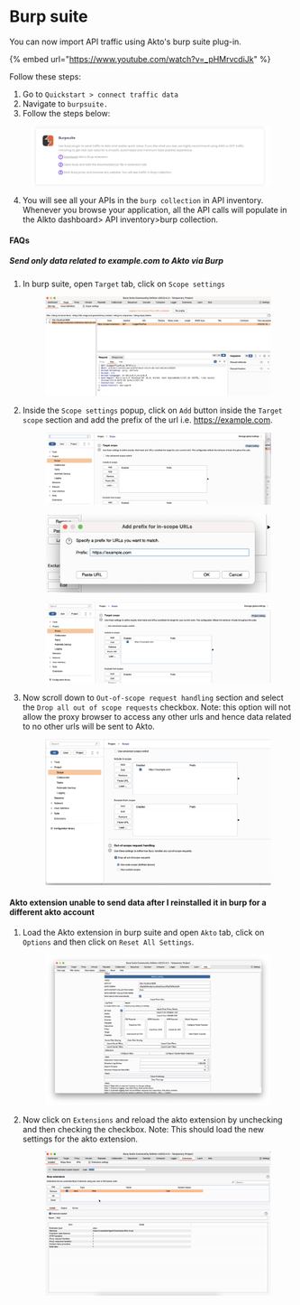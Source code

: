 # Burp suite

You can now import API traffic using Akto's burp suite plug-in.&#x20;

{% embed url="https://www.youtube.com/watch?v=_pHMrvcdiJk" %}

Follow these steps:

1. Go to `Quickstart > connect traffic data`
2. Navigate to `burpsuite.`
3. Follow the steps below:

<figure><img src="../.gitbook/assets/burp_suite/Screenshot 2023-01-31 at 8.27.09 PM.png" alt=""><figcaption></figcaption></figure>

4. You will see all your APIs in the `burp collection` in API inventory. Whenever you browse your application, all the API calls will populate in the Alkto dashboard> API inventory>burp collection.&#x20;

#### FAQs
##### Send only data related to example.com to Akto via Burp
1. In burp suite, open `Target` tab, click on `Scope settings`
   <figure><img src="../.gitbook/assets/burp_suite/Scope settings page.png" alt=""><figcaption></figcaption></figure>
2. Inside the `Scope settings` popup, click on `Add` button inside the `Target scope` section and add the prefix of the url i.e. https://example.com.
   <figure><img src="../.gitbook/assets/burp_suite/Target scope.png" alt=""><figcaption></figcaption></figure>
   <figure><img src="../.gitbook/assets/burp_suite/Add url to scope.png" alt=""><figcaption></figcaption></figure>
   <figure><img src="../.gitbook/assets/burp_suite/Url added to scope.png" alt=""><figcaption></figcaption></figure>
3. Now scroll down to `Out-of-scope request handling` section and select the `Drop all out of scope requests` checkbox. Note: this option will not allow the proxy browser to access any other urls and hence data related to no other urls will be sent to Akto.
   <figure><img src="../.gitbook/assets/burp_suite/Click drop all out-of-scope checkbox.png" alt=""><figcaption></figcaption></figure>

#### Akto extension unable to send data after I reinstalled it in burp for a different akto account
1. Load the Akto extension in burp suite and open `Akto` tab, click on `Options` and then click on `Reset All Settings`.
   <figure><img src="../.gitbook/assets/burp_suite/akto-reset-1.png" alt=""><figcaption></figcaption></figure>
2. Now click on `Extensions` and reload the akto extension by unchecking and then checking the checkbox. Note: This should load the new settings for the akto extension.
   <figure><img src="../.gitbook/assets/burp_suite/akto-reset-2.gif" alt=""><figcaption></figcaption></figure>